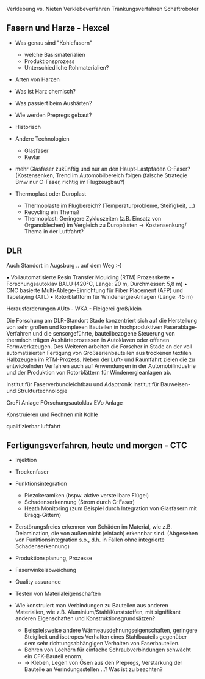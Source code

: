 
Verklebung vs. Nieten
Verklebeverfahren
Tränkungsverfahren
Schäftroboter


Fasern und Harze - Hexcel
---------------------------------------------------------
* Was genau sind "Kohlefasern"
  - welche Basismaterialien
  - Produktionsprozess
  - Unterschiedliche Rohmaterialien?
* Arten von Harzen
  
* Was ist Harz chemisch?
* Was passiert beim Aushärten?
* Wie werden Prepregs gebaut?
* Historisch

* Andere Technologien
  - Glasfaser
  - Kevlar

* mehr Glasfaser zukünftig und nur an den Haupt-Lastpfaden C-Faser? (Kostensenken, Trend im Automobilbereich folgen (falsche Strategie Bmw nur C-Faser, richtig im Flugzeugbau?)
* Thermoplast oder Duroplast
  - Thermoplaste im Flugbereich? (Temperaturprobleme, Steifigkeit, ...)
  - Recycling ein Thema?
  - Thermoplast: Geringere Zykluszeiten (z.B. Einsatz von Organoblechen) im Vergleich zu Duroplasten -> Kostensenkung/ Thema in der Luftfahrt?


DLR
---------------------------------------------------------

Auch Standort in Augsburg .. auf dem Weg :-)

• Vollautomatisierte Resin Transfer Moulding (RTM) Prozesskette
• Forschungsautoklav BALU (420°C, Länge: 20 m, Durchmesser: 5,8 m)
• CNC basierte Multi-Ablege-Einrichtung für Fiber Placement (AFP) und Tapelaying (ATL)
• Rotorblattform für Windenergie-Anlagen (Länge: 45 m)

Herausforderungen AUto - WKA - Fleigerei groß/klein

Die Forschung am DLR-Standort Stade konzentriert sich auf die
Herstellung von sehr großen und komplexen Bauteilen in hochproduktiven
Faserablage-Verfahren und die sensorgeführte, bauteilbezogene Steuerung
von thermisch trägen Aushärteprozessen in Autoklaven oder offenen
Formwerkzeugen. Des Weiteren arbeiten die Forscher in Stade an der voll
automatisierten Fertigung von Großserienbauteilen aus trockenen textilen
Halbzeugen im RTM-Prozess. Neben der Luft- und Raumfahrt zielen die zu
entwickelnden Verfahren auch auf Anwendungen in der Automobilindustrie
und der Produktion von Rotorblättern für Windenergieanlagen ab.

Institut für Faserverbundleichtbau und Adaptronik 
Institut für Bauweisen- und Strukturtechnologie 

GroFi Anlage
FOrschungsautoklav
EVo Anlage

Konstruieren und Rechnen mit Kohle

qualifizierbar luftfahrt

Fertigungsverfahren, heute und morgen - CTC
---------------------------------------------------------

* Injektion

* Trockenfaser
  
* Funktionsintegration
  - Piezokeramiken (bspw. aktive verstellbare Flügel)
  - Schadenserkennung (Strom durch C-Faser)
  - Heath Monitoring (zum Beispiel durch Integration von Glasfasern mit Bragg-Gittern)

* Zerstörungsfreies erkennen von Schäden im Material, wie z.B. Delamination, die von außen nicht (einfach) erkennbar sind. (Abgesehen von Funktionsintegration s.o., d.h. in Fällen ohne integrierte Schadenserkennung)

* Produktionsplanung, Prozesse
* Faserwinkelabweichung

* Quality assurance
* Testen von Materialeigenschaften

* Wie konstruiert man Verbindungen zu Bauteilen aus anderen Materialien, wie z.B. Aluminium/Stahl/Kunststoffen, mit signifikant anderen Eigenschaften und Konstruktionsgrundsätzen? 
  - Beispielsweise andere Wärmeausdehnungseigenschaften, geringere Steigikeit und isotropes Verhalten eines Stahlbauteils gegenüber dem sehr richtungsabhängigen Verhalten von Faserbauteilen. 
  - Bohren von Löchern für einfache Schraubverbindungen schwächt ein CFK-Bauteil enorm.
  - -> Kleben, Legen von Ösen aus den Prepregs, Verstärkung der Bauteile an Verindungsstellen ...? Was ist zu beachten?

